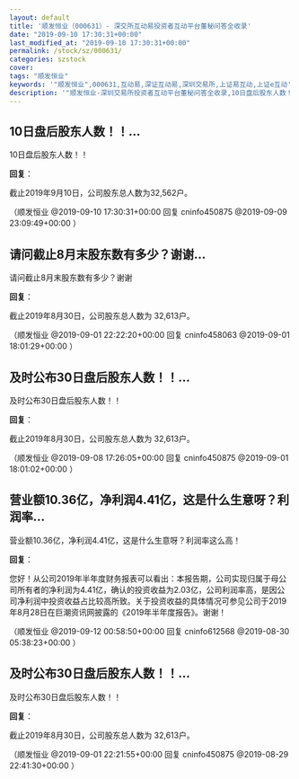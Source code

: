 ```yaml
---
layout: default
title: '顺发恒业（000631）- 深交所互动易投资者互动平台董秘问答全收录'
date: "2019-09-10 17:30:31+00:00"
last_modified_at: "2019-09-10 17:30:31+00:00"
permalink: /stock/sz/000631/
categories: szstock
cover: 
tags: "顺发恒业"
keywords: '"顺发恒业",000631,互动易,深证互动易,深圳交易所,上证易互动,上证e互动'
description: '"顺发恒业-深圳交易所投资者互动平台董秘问答全收录,10日盘后股东人数！！"'
---
```


## 10日盘后股东人数！！...

10日盘后股东人数！！

**回复**：

截止2019年9月10日，公司股东总人数为32,562户。 

（顺发恒业  @2019-09-10 17:30:31+00:00 回复 cninfo450875  @2019-09-09 23:09:49+00:00 ）

## 请问截止8月末股东数有多少？谢谢...

请问截止8月末股东数有多少？谢谢

**回复**：

截止2019年8月30日，公司股东总人数为 32,613户。 

（顺发恒业  @2019-09-01 22:22:20+00:00 回复 cninfo458063  @2019-09-01 18:01:29+00:00 ）

## 及时公布30日盘后股东人数！！...

及时公布30日盘后股东人数！！

**回复**：

截止2019年8月30日，公司股东总人数为 32,613户。 

（顺发恒业  @2019-09-08 17:26:05+00:00 回复 cninfo450875  @2019-09-01 18:01:02+00:00 ）

## 营业额10.36亿，净利润4.41亿，这是什么生意呀？利润率...

营业额10.36亿，净利润4.41亿，这是什么生意呀？利润率这么高！

**回复**：

您好！从公司2019年半年度财务报表可以看出：本报告期，公司实现归属于母公司所有者的净利润为4.41亿，确认的投资收益为2.03亿，公司利润率高，是因公司净利润中投资收益占比较高所致。关于投资收益的具体情况可参见公司于2019年8月28日在巨潮资讯网披露的《2019年半年度报告》。谢谢！ 

（顺发恒业  @2019-09-12 00:58:50+00:00 回复 cninfo612568  @2019-08-30 05:38:23+00:00 ）

## 及时公布30日盘后股东人数！！...

及时公布30日盘后股东人数！！

**回复**：

截止2019年8月30日，公司股东总人数为 32,613户。 

（顺发恒业  @2019-09-01 22:21:55+00:00 回复 cninfo450875  @2019-08-29 22:41:30+00:00 ）

